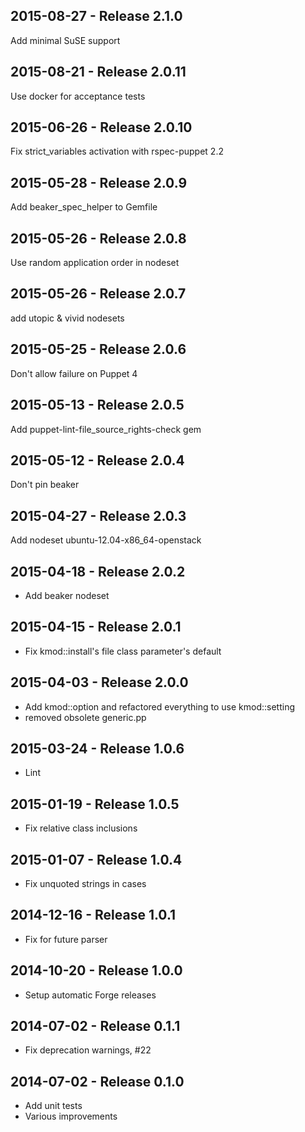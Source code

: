## 2015-08-27 - Release 2.1.0

Add minimal SuSE support

## 2015-08-21 - Release 2.0.11

Use docker for acceptance tests

## 2015-06-26 - Release 2.0.10

Fix strict_variables activation with rspec-puppet 2.2

## 2015-05-28 - Release 2.0.9

Add beaker_spec_helper to Gemfile

## 2015-05-26 - Release 2.0.8

Use random application order in nodeset

## 2015-05-26 - Release 2.0.7

add utopic & vivid nodesets

## 2015-05-25 - Release 2.0.6

Don't allow failure on Puppet 4

## 2015-05-13 - Release 2.0.5

Add puppet-lint-file_source_rights-check gem

## 2015-05-12 - Release 2.0.4

Don't pin beaker

## 2015-04-27 - Release 2.0.3

Add nodeset ubuntu-12.04-x86_64-openstack

## 2015-04-18 - Release 2.0.2

- Add beaker nodeset

## 2015-04-15 - Release 2.0.1

- Fix kmod::install's file class parameter's default

## 2015-04-03 - Release 2.0.0

- Add kmod::option and refactored everything to use kmod::setting
- removed obsolete generic.pp

## 2015-03-24 - Release 1.0.6

- Lint

## 2015-01-19 - Release 1.0.5

- Fix relative class inclusions

## 2015-01-07 - Release 1.0.4

- Fix unquoted strings in cases

## 2014-12-16 - Release 1.0.1

- Fix for future parser

## 2014-10-20 - Release 1.0.0

- Setup automatic Forge releases

## 2014-07-02 - Release 0.1.1

- Fix deprecation warnings, #22

## 2014-07-02 - Release 0.1.0

- Add unit tests
- Various improvements
